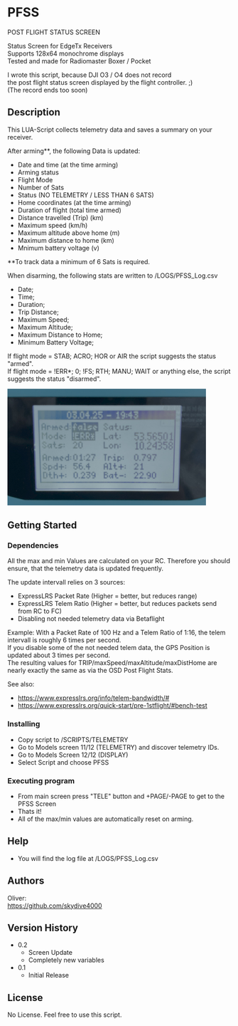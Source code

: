 # PFSS
POST FLIGHT STATUS SCREEN

Status Screen for EdgeTx Receivers  
Supports 128x64 monochrome displays  
Tested and made for Radiomaster Boxer / Pocket  

I wrote this script, because DJI O3 / O4 does not record  
the post flight status screen displayed by the flight controller. ;)  
(The record ends too soon)

## Description

This LUA-Script collects telemetry data and saves a summary on your receiver.  

After arming**, the following Data is updated:
- Date and time (at the time arming)
- Arming status
- Flight Mode
- Number of Sats
- Status (NO TELEMETRY / LESS THAN 6 SATS)
- Home coordinates (at the time arming)
- Duration of flight (total time armed)
- Distance travelled (Trip) (km)
- Maximum speed (km/h)
- Maximum altitude above home (m)
- Maximum distance to home (km)
- Mnimum battery voltage (v)

**To track data a minimum of 6 Sats is required.   

When disarming, the following stats are written to /LOGS/PFSS_Log.csv
- Date;
- Time;
- Duration;
- Trip Distance;
- Maximum Speed;
- Maximum Altitude;
- Maximum Distance to Home;
- Minimum Battery Voltage;

If flight mode = STAB; ACRO; HOR or AIR the script suggests the status "armed".  
If flight mode = !ERR*; 0; !FS; RTH; MANU; WAIT or anything else, the script suggests the status "disarmed".  

![Alt text](/PFSS.png?raw=true "ScreenshotBoxer")

## Getting Started

### Dependencies

All the max and min Values are calculated on your RC. 
Therefore you should ensure, that the telemetry data is updated frequently.

The update intervall relies on 3 sources:
- ExpressLRS Packet Rate (Higher = better, but reduces range)
- ExpressLRS Telem Ratio (Higher = better, but reduces packets send from RC to FC)
- Disabling not needed telemetry data via Betaflight

Example:
With a Packet Rate of 100 Hz and a Telem Ratio of 1:16, the telem intervall is roughly 6 times per second.  
If you disable some of the not needed telem data, the GPS Position is updated about 3 times per second.  
The resulting values for TRIP/maxSpeed/maxAltitude/maxDistHome are nearly exactly the same as via the OSD Post Flight Stats.

See also:
- https://www.expresslrs.org/info/telem-bandwidth/#  
- https://www.expresslrs.org/quick-start/pre-1stflight/#bench-test

### Installing

* Copy script to /SCRIPTS/TELEMETRY
* Go to Models screen 11/12 (TELEMETRY) and discover telemetry IDs.
* Go to Models Screen 12/12 (DISPLAY)
* Select Script and choose PFSS

### Executing program

* From main screen press "TELE" button and +PAGE/-PAGE to get to the PFSS Screen
* Thats it!
* All of the max/min values are automatically reset on arming.

## Help

* You will find the log file at /LOGS/PFSS_Log.csv

## Authors

Oliver:  
https://github.com/skydive4000

## Version History

* 0.2
    * Screen Update
    * Completely new variables
* 0.1
    * Initial Release

## License

No License.
Feel free to use this script.
